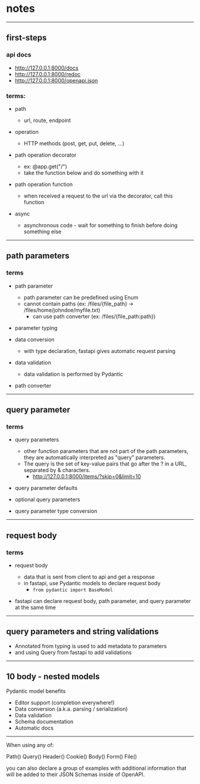 # notes

---

## first-steps

### api docs

- http://127.0.0.1:8000/docs
- http://127.0.0.1:8000/redoc
- http://127.0.0.1:8000/openapi.json

### terms:

- path

  - url, route, endpoint

- operation

  - HTTP methods (post, get, put, delete, ...)

- path operation decorator

  - ex: @app.get("/")
  - take the function below and do something with it

- path operation function

  - when received a request to the url via the decorator, call this function

- async
  - asynchronous code - wait for something to finish before doing something else

---

## path parameters

### terms

- path parameter

  - path parameter can be predefined using Enum
  - cannot contain paths (ex: /files/{file_path} -> /files/home/johndoe/myfile.txt)
    - can use path converter (ex: /files/{file_path:path})

- parameter typing

- data conversion

  - with type declaration, fastapi gives automatic request parsing

- data validation

  - data validation is performed by Pydantic

- path converter

---

## query parameter

### terms

- query parameters

  - other function parameters that are not part of the path parameters, they are automatically interpreted as "query" parameters.
  - The query is the set of key-value pairs that go after the ? in a URL, separated by & characters.
    - http://127.0.0.1:8000/items/?skip=0&limit=10

- query parameter defaults

- optional query parameters

- query parameter type conversion

---

## request body

### terms

- request body

  - data that is sent from client to api and get a response
  - in fastapi, use Pydantic models to declare request body
    - `from pydantic import BaseModel`

- fastapi can declare request body, path parameter, and query parameter at the same time

---

## query parameters and string validations

- Annotated from typing is used to add metadata to parameters
- and using Query from fastapi to add validations

---

## 10 body - nested models

Pydantic model benefits

- Editor support (completion everywhere!)
- Data conversion (a.k.a. parsing / serialization)
- Data validation
- Schema documentation
- Automatic docs


---


When using any of:

Path()
Query()
Header()
Cookie()
Body()
Form()
File()

you can also declare a group of examples with additional information that will be added to their JSON Schemas inside of OpenAPI.













